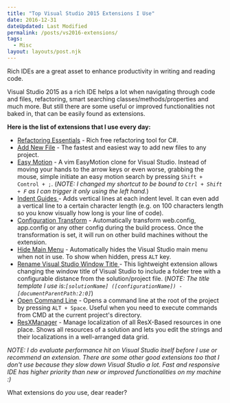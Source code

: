 ```yaml
---
title: "Top Visual Studio 2015 Extensions I Use"
date: 2016-12-31
dateUpdated: Last Modified
permalink: /posts/vs2016-extensions/
tags:
  - Misc
layout: layouts/post.njk
---
```


Rich IDEs are a great asset to enhance productivity in writing and reading code.<!--excerpt-->

Visual Studio 2015 as a rich IDE helps a lot when navigating through code and files, refactoring, smart searching classes/methods/properties and much more. But still there are some useful or improved functionalities not baked in, that can be easily found as extensions.<!--excerpt-->

**Here is the list of extensions that I use every day:**

- [Refactoring Essentials](http://vsrefactoringessentials.com/) - Rich free refactoring tool for C#.
- [Add New File](https://visualstudiogallery.msdn.microsoft.com/3f820e99-6c0d-41db-aa74-a18d9623b1f3) - The fastest and easiest way to add new files to any project.
- [Easy Motion](https://github.com/jaredpar/EasyMotion) - A vim EasyMotion clone for Visual Studio. Instead of moving your hands to the arrow keys or even worse, grabbing the mouse, simple initiate an easy motion search by pressing ``Shift + Control + ;``. (*NOTE: I changed my shortcut to be bound to ``Ctrl + Shift + F`` as I can trigger it only using the left hand.*)
- [Indent Guides ](https://marketplace.visualstudio.com/items?itemName=SteveDowerMSFT.IndentGuides) - Adds vertical lines at each indent level. It can even add a vertical line to a certain character length (e.g. on 100 characters length so you know visually how long is your line of code).
- [Configuration Transform](https://marketplace.visualstudio.com/items?itemName=GolanAvraham.ConfigurationTransform) - Automatically transform web.config, app.config or any other config during the build process. Once the transformation is set, it will run on other build machines without the extension.
- [Hide Main Menu](https://marketplace.visualstudio.com/items?itemName=MatthewJohnsonMSFT.HideMainMenu) - Automatically hides the Visual Studio main menu when not in use. To show when hidden, press ``ALT`` key.
- [Rename Visual Studio Window Title ](https://marketplace.visualstudio.com/items?itemName=mayerwin.RenameVisualStudioWindowTitle) - This lightweight extension allows changing the window title of Visual Studio to include a folder tree with a configurable distance from the solution/project file. (*NOTE: The title template I use is:``[solutionName] ([configurationName]) - [documentParentPath:2:0]``*)
- [Open Command Line](https://marketplace.visualstudio.com/items?itemName=MadsKristensen.OpenCommandLine) - Opens a command line at the root of the project by pressing ``ALT + Space``. Useful when you need to execute commands from CMD at the current project's directory.
- [ResXManager](https://marketplace.visualstudio.com/items?itemName=TomEnglert.ResXManager) - Manage localization of all ResX-Based resources in one place. Shows all resources of a solution and lets you edit the strings and their localizations in a well-arranged data grid.

*NOTE: I do evaluate performance hit on Visual Studio itself before I use or recommend an extension. There are some other good extensions too that I don't use because they slow down Visual Studio a lot. Fast and responsive IDE has higher priority than new or improved functionalities on my machine :)*

What extensions do *you* use, dear reader?
